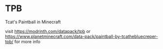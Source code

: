 # TPB
Tcat's Paintball in Minecraft

visit https://modrinth.com/datapack/tpb or https://www.planetminecraft.com/data-pack/paintball-by-tcathebluecreper-tpb/ for more info
